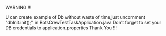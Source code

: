 WARNING !!!

U can create example of Db without waste of time,just uncomment "dbInit.init();" in BotsCrewTestTaskApplication.java
Don't forget to set your DB credentials to application.properties
Thank You !!!